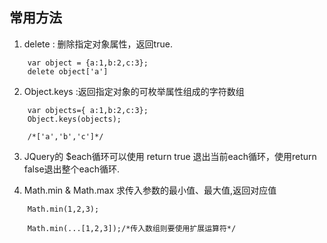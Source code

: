 


## 常用方法

1. delete : 删除指定对象属性，返回true.
```
    var object = {a:1,b:2,c:3};
    delete object['a']
```

2. Object.keys :返回指定对象的可枚举属性组成的字符数组
```
    var objects={ a:1,b:2,c:3};
    Object.keys(objects);

    /*['a','b','c']*/
```

3. JQuery的 $each循环可以使用 return true 退出当前each循环，使用return false退出整个each循环.

4. Math.min & Math.max 求传入参数的最小值、最大值,返回对应值
```
    Math.min(1,2,3);

    Math.min(...[1,2,3]);/*传入数组则要使用扩展运算符*/
```

    
    

            